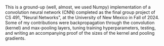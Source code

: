 This is a ground-up (well, almost, we used Numpy) implementation of a convolution neural network (CNN) completed as the final group project of CS 491, "Neural Networks", at the University of New Mexico in Fall of 2024. Some of my contributions were backpropagation through the convolution (kernel) and max-pooling layers, tuning training hyperparameters, testing, and writing an accompanying proof of the sizes of the kernel and pooling gradients. 

